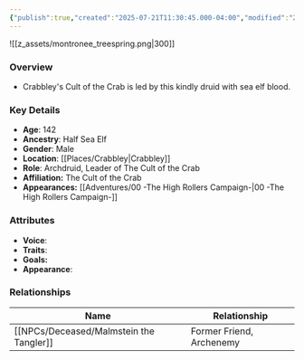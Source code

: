 ```yaml
---
{"publish":true,"created":"2025-07-21T11:30:45.000-04:00","modified":"2025-10-03T09:44:34.639-04:00","published":"2025-10-03T09:44:34.639-04:00","cssclasses":"","Age":"142","Ancestry":["Half Sea Elf"],"Gender":"Male","Location":["[[Crabbley]]"],"Role":["Archdruid, Leader of The Cult of the Crab"],"Affiliation":["The Cult of the Crab"],"Appearances":["[[00 -The High Rollers Campaign-]]"]}
---
```



![[z_assets/montronee_treespring.png|300]]

### Overview
- Crabbley's Cult of the Crab is led by this kindly druid with sea elf blood.

### Key Details
- **Age**: 142
- **Ancestry**: Half Sea Elf
- **Gender**: Male
- **Location**: [[Places/Crabbley\|Crabbley]]
- **Role**: Archdruid, Leader of The Cult of the Crab
- **Affiliation:** The Cult of the Crab
- **Appearances:** [[Adventures/00 -The High Rollers Campaign-\|00 -The High Rollers Campaign-]]

### Attributes
- **Voice**: 
- **Traits**: 
- **Goals:** 
- **Appearance**: 

### Relationships

| Name                      | Relationship             |
| ------------------------- | ------------------------ |
| [[NPCs/Deceased/Malmstein the Tangler]] | Former Friend, Archenemy |
